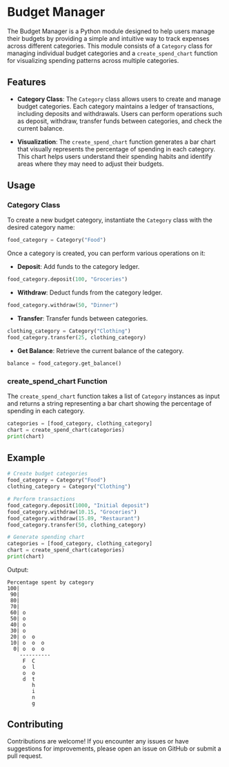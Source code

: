 # Budget Manager

The Budget Manager is a Python module designed to help users manage their budgets by providing a simple and intuitive way to track expenses across different categories. This module consists of a `Category` class for managing individual budget categories and a `create_spend_chart` function for visualizing spending patterns across multiple categories.

## Features

- **Category Class**: The `Category` class allows users to create and manage budget categories. Each category maintains a ledger of transactions, including deposits and withdrawals. Users can perform operations such as deposit, withdraw, transfer funds between categories, and check the current balance.

- **Visualization**: The `create_spend_chart` function generates a bar chart that visually represents the percentage of spending in each category. This chart helps users understand their spending habits and identify areas where they may need to adjust their budgets.

## Usage

### Category Class

To create a new budget category, instantiate the `Category` class with the desired category name:

```python
food_category = Category("Food")
```

Once a category is created, you can perform various operations on it:

- **Deposit**: Add funds to the category ledger.

```python
food_category.deposit(100, "Groceries")
```

- **Withdraw**: Deduct funds from the category ledger.

```python
food_category.withdraw(50, "Dinner")
```

- **Transfer**: Transfer funds between categories.

```python
clothing_category = Category("Clothing")
food_category.transfer(25, clothing_category)
```

- **Get Balance**: Retrieve the current balance of the category.

```python
balance = food_category.get_balance()
```

### create_spend_chart Function

The `create_spend_chart` function takes a list of `Category` instances as input and returns a string representing a bar chart showing the percentage of spending in each category.

```python
categories = [food_category, clothing_category]
chart = create_spend_chart(categories)
print(chart)
```

## Example

```python
# Create budget categories
food_category = Category("Food")
clothing_category = Category("Clothing")

# Perform transactions
food_category.deposit(1000, "Initial deposit")
food_category.withdraw(10.15, "Groceries")
food_category.withdraw(15.89, "Restaurant")
food_category.transfer(50, clothing_category)

# Generate spending chart
categories = [food_category, clothing_category]
chart = create_spend_chart(categories)
print(chart)
```

Output:
```
Percentage spent by category
100|          
 90|          
 80|          
 70|          
 60| o        
 50| o        
 40| o        
 30| o        
 20| o  o     
 10| o  o  o  
  0| o  o  o  
    ----------
     F  C     
     o  l     
     o  o     
     d  t     
        h     
        i     
        n     
        g     
```

## Contributing

Contributions are welcome! If you encounter any issues or have suggestions for improvements, please open an issue on GitHub or submit a pull request.
